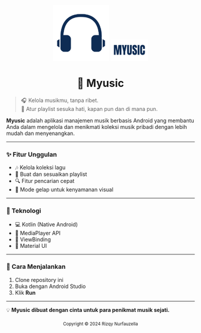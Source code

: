 <p align="center">
  <img src="https://github.com/RizqyNurfauzella/Assessment2MOBPRO/blob/master/app/src/main/res/drawable-nodpi/logo.png" width="150">
  <img src="https://github.com/RizqyNurfauzella/Assessment2MOBPRO/blob/master/app/src/main/res/drawable-nodpi/text.png" width="20%">
</p>

<h1 align="center"><b>🎵 Myusic</b></h1>

> 🎧 Kelola musikmu, tanpa ribet.  
> 📂 Atur playlist sesuka hati, kapan pun dan di mana pun.

**Myusic** adalah aplikasi manajemen musik berbasis Android yang membantu Anda dalam mengelola dan menikmati koleksi musik pribadi dengan lebih mudah dan menyenangkan.

---

### ✨ Fitur Unggulan
- 🎶 Kelola koleksi lagu
- 📁 Buat dan sesuaikan playlist
- 🔍 Fitur pencarian cepat
- 🌙 Mode gelap untuk kenyamanan visual

---

### 🧪 Teknologi
- 💻 Kotlin (Native Android)
- 🎵 MediaPlayer API
- 🧩 ViewBinding
- 🎨 Material UI

---

### 🚀 Cara Menjalankan
1. Clone repository ini  
2. Buka dengan Android Studio  
3. Klik **Run**

---

💡 **Myusic dibuat dengan cinta untuk para penikmat musik sejati.**

<p align="center"><sub>Copyright © 2024 Rizqy Nurfauzella</sub></p>
